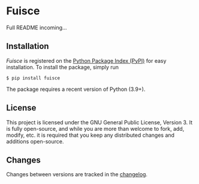 # Fuisce

Full README incoming...


## Installation

_Fuisce_ is registered on the [Python Package Index (PyPI)](https://pypi.org/project/fuisce) for easy installation.
To install the package, simply run

```
$ pip install fuisce
```

The package requires a recent version of Python (3.9+).


## License

This project is licensed under the GNU General Public License, Version 3.
It is fully open-source, and while you are more than welcome to fork, add, modify, etc. it is required that you keep any distributed changes and additions open-source.


## Changes

Changes between versions are tracked in the [changelog](CHANGELOG.md).
